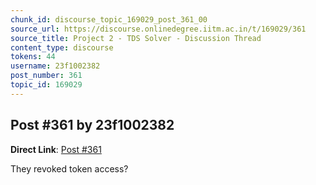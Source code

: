 ```yaml
---
chunk_id: discourse_topic_169029_post_361_00
source_url: https://discourse.onlinedegree.iitm.ac.in/t/169029/361
source_title: Project 2 - TDS Solver - Discussion Thread
content_type: discourse
tokens: 44
username: 23f1002382
post_number: 361
topic_id: 169029
---
```


## Post #361 by 23f1002382

**Direct Link**: [Post #361](https://discourse.onlinedegree.iitm.ac.in/t/169029/361)

They revoked token access?

